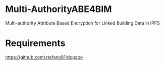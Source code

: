 # Multi-AuthorityABE4BIM
Multi-authority Attribute Based Encryption for Linked Building Data in IPFS

# Requirements
https://github.com/stefano81/dcpabe

